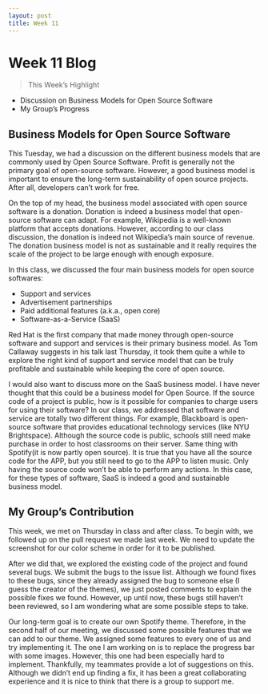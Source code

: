 ```yaml
---
layout: post
title: Week 11
---
```


# Week 11 Blog

> This Week’s Highlight
- Discussion on Business Models for Open Source Software
- My Group’s Progress
> 

## Business Models for Open Source Software

This Tuesday, we had a discussion on the different business models that are commonly used by Open Source Software. Profit is generally not the primary goal of open-source software. However, a good business model is important to ensure the long-term sustainability of open source projects. After all, developers can’t work for free.

On the top of my head, the business model associated with open source software is a donation. Donation is indeed a business model that open-source software can adapt. For example, Wikipedia is a well-known platform that accepts donations. However, according to our class discussion, the donation is indeed not Wikipedia’s main source of revenue. The donation business model is not as sustainable and it really requires the scale of the project to be large enough with enough exposure.

In this class, we discussed the four main business models for open source softwares:

- Support and services
- Advertisement partnerships
- Paid additional features (a.k.a., open core)
- Software-as-a-Service (SaaS)

Red Hat is the first company that made money through open-source software and support and services is their primary business model. As Tom Callaway suggests in his talk last Thursday, it took them quite a while to explore the right kind of support and service model that can be truly profitable and sustainable while keeping the core of open source. 

I would also want to discuss more on the SaaS business model. I have never thought that this could be a business model for Open Source. If the source code of a project is public, how is it possible for companies to charge users for using their software? In our class, we addressed that software and service are totally two different things. For example, Blackboard is open-source software that provides educational technology services (like NYU Brightspace). Although the source code is public, schools still need make purchase in order to host classrooms on their server. Same thing with Spotify(it is now partly open source). It is true that you have all the source code for the APP, but you still need to go to the APP to listen music. Only having the source code won’t be able to perform any actions. In this case, for these types of software, SaaS is indeed a good and sustainable business model.

## My Group’s Contribution

This week, we met on Thursday in class and after class. To begin with, we followed up on the pull request we made last week. We need to update the screenshot for our color scheme in order for it to be published. 

After we did that, we explored the existing code of the project and found several bugs. We submit the bugs to the issue list. Although we found fixes to these bugs, since they already assigned the bug to someone else (I guess the creator of the themes), we just posted comments to explain the possible fixes we found. However, up until now, these bugs still haven’t been reviewed, so I am wondering what are some possible steps to take.

Our long-term goal is to create our own Spotify theme. Therefore, in the second half of our meeting, we discussed some possible features that we can add to our theme. We assigned some features to every one of us and try implementing it. The one I am working on is to replace the progress bar with some images. However, this one had been especially hard to implement. Thankfully, my teammates provide a lot of suggestions on this. Although we didn’t end up finding a fix, it has been a great collaborating experience and it is nice to think that there is a group to support me.
